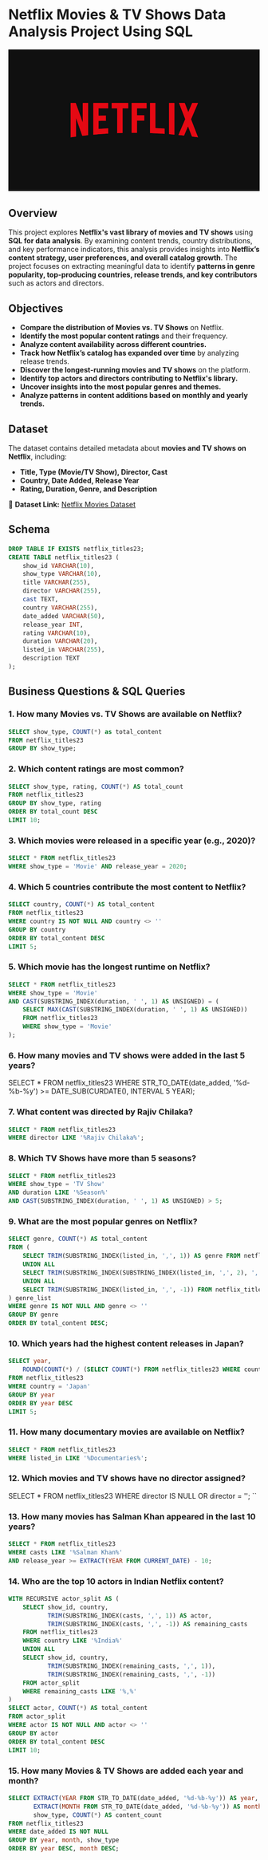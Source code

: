 # Netflix Movies & TV Shows Data Analysis Project Using SQL

![Netflix SQL Project](https://github.com/halyna2300/Netflix_SQL_Project/raw/main/IMG_8405.jpeg)

## Overview  
This project explores **Netflix's vast library of movies and TV shows** using **SQL for data analysis**. By examining content trends, country distributions, and key performance indicators, this analysis provides insights into **Netflix’s content strategy, user preferences, and overall catalog growth**. The project focuses on extracting meaningful data to identify **patterns in genre popularity, top-producing countries, release trends, and key contributors** such as actors and directors.  

## Objectives
- **Compare the distribution of Movies vs. TV Shows** on Netflix.  
- **Identify the most popular content ratings** and their frequency.  
- **Analyze content availability across different countries.**  
- **Track how Netflix’s catalog has expanded over time** by analyzing release trends.  
- **Discover the longest-running movies and TV shows** on the platform.  
- **Identify top actors and directors contributing to Netflix's library.**  
- **Uncover insights into the most popular genres and themes.**  
- **Analyze patterns in content additions based on monthly and yearly trends.**  

## **Dataset**  
The dataset contains detailed metadata about **movies and TV shows on Netflix**, including:  
- **Title, Type (Movie/TV Show), Director, Cast**  
- **Country, Date Added, Release Year**  
- **Rating, Duration, Genre, and Description**  

🔗 **Dataset Link:** [Netflix Movies Dataset](https://www.kaggle.com/datasets/shivamb/netflix-shows)  

## **Schema**  
```sql
DROP TABLE IF EXISTS netflix_titles23;
CREATE TABLE netflix_titles23 (
    show_id VARCHAR(10),
    show_type VARCHAR(10),
    title VARCHAR(255),
    director VARCHAR(255),
    cast TEXT,
    country VARCHAR(255),
    date_added VARCHAR(50),
    release_year INT,
    rating VARCHAR(10),
    duration VARCHAR(20),
    listed_in VARCHAR(255),
    description TEXT
);
```
## Business Questions & SQL Queries

### 1. How many Movies vs. TV Shows are available on Netflix?

```sql
SELECT show_type, COUNT(*) as total_content
FROM netflix_titles23
GROUP BY show_type;
```
### 2. Which content ratings are most common?
```sql
SELECT show_type, rating, COUNT(*) AS total_count
FROM netflix_titles23
GROUP BY show_type, rating
ORDER BY total_count DESC
LIMIT 10;
```
### 3. Which movies were released in a specific year (e.g., 2020)?
```sql
SELECT * FROM netflix_titles23
WHERE show_type = 'Movie' AND release_year = 2020;
```
### 4. Which 5 countries contribute the most content to Netflix?
```sql
SELECT country, COUNT(*) AS total_content
FROM netflix_titles23
WHERE country IS NOT NULL AND country <> ''
GROUP BY country
ORDER BY total_content DESC
LIMIT 5;
```
### 5. Which movie has the longest runtime on Netflix?
```sql
SELECT * FROM netflix_titles23
WHERE show_type = 'Movie' 
AND CAST(SUBSTRING_INDEX(duration, ' ', 1) AS UNSIGNED) = (
    SELECT MAX(CAST(SUBSTRING_INDEX(duration, ' ', 1) AS UNSIGNED)) 
    FROM netflix_titles23
    WHERE show_type = 'Movie'
);
```
### 6. How many movies and TV shows were added in the last 5 years?
SELECT * FROM netflix_titles23
WHERE STR_TO_DATE(date_added, '%d-%b-%y') >= DATE_SUB(CURDATE(), INTERVAL 5 YEAR);

### 7. What content was directed by Rajiv Chilaka?
```sql
SELECT * FROM netflix_titles23
WHERE director LIKE '%Rajiv Chilaka%';
```
### 8. Which TV Shows have more than 5 seasons?
```sql
SELECT * FROM netflix_titles23
WHERE show_type = 'TV Show'
AND duration LIKE '%Season%'
AND CAST(SUBSTRING_INDEX(duration, ' ', 1) AS UNSIGNED) > 5;
```
### 9. What are the most popular genres on Netflix?
```sql
SELECT genre, COUNT(*) AS total_content
FROM (
    SELECT TRIM(SUBSTRING_INDEX(listed_in, ',', 1)) AS genre FROM netflix_titles23 
    UNION ALL 
    SELECT TRIM(SUBSTRING_INDEX(SUBSTRING_INDEX(listed_in, ',', 2), ',', -1)) FROM netflix_titles23 
    UNION ALL 
    SELECT TRIM(SUBSTRING_INDEX(listed_in, ',', -1)) FROM netflix_titles23
) genre_list
WHERE genre IS NOT NULL AND genre <> ''
GROUP BY genre
ORDER BY total_content DESC;
```
### 10. Which years had the highest content releases in Japan?
```sql
SELECT year, 
    ROUND(COUNT(*) / (SELECT COUNT(*) FROM netflix_titles23 WHERE country = 'Japan') * 100, 2) AS avg_content_per_year
FROM netflix_titles23
WHERE country = 'Japan'
GROUP BY year
ORDER BY year DESC
LIMIT 5;
```
### 11. How many documentary movies are available on Netflix?
```sql
SELECT * FROM netflix_titles23
WHERE listed_in LIKE '%Documentaries%';
```
### 12. Which movies and TV shows have no director assigned?
SELECT * FROM netflix_titles23
WHERE director IS NULL OR director = '';
``
### 13. How many movies has Salman Khan appeared in the last 10 years?
```sql
SELECT * FROM netflix_titles23
WHERE casts LIKE '%Salman Khan%' 
AND release_year >= EXTRACT(YEAR FROM CURRENT_DATE) - 10;
```
### 14. Who are the top 10 actors in Indian Netflix content?
```sql
WITH RECURSIVE actor_split AS (
    SELECT show_id, country, 
           TRIM(SUBSTRING_INDEX(casts, ',', 1)) AS actor, 
           TRIM(SUBSTRING_INDEX(casts, ',', -1)) AS remaining_casts 
    FROM netflix_titles23 
    WHERE country LIKE '%India%' 
    UNION ALL 
    SELECT show_id, country, 
           TRIM(SUBSTRING_INDEX(remaining_casts, ',', 1)), 
           TRIM(SUBSTRING_INDEX(remaining_casts, ',', -1)) 
    FROM actor_split 
    WHERE remaining_casts LIKE '%,%'
) 
SELECT actor, COUNT(*) AS total_content 
FROM actor_split 
WHERE actor IS NOT NULL AND actor <> '' 
GROUP BY actor 
ORDER BY total_content DESC 
LIMIT 10;
```
### 15. How many Movies & TV Shows are added each year and month?
```sql
SELECT EXTRACT(YEAR FROM STR_TO_DATE(date_added, '%d-%b-%y')) AS year,
       EXTRACT(MONTH FROM STR_TO_DATE(date_added, '%d-%b-%y')) AS month,
       show_type, COUNT(*) AS content_count
FROM netflix_titles23
WHERE date_added IS NOT NULL
GROUP BY year, month, show_type
ORDER BY year DESC, month DESC;
